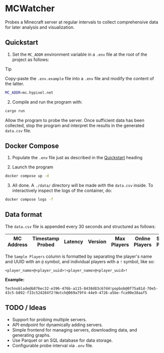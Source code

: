# MCWatcher

Probes a Minecraft server at regular intervals to collect comprehensive data for later analysis and visualization.

## Quickstart

1. Set the `MC_ADDR` environment variable in a `.env` file at the root of the project as follows:

> [!TIP]
> Copy-paste the `.env.example` file into a `.env` file and modify the content of the latter.

```bash
MC_ADDR=mc.hypixel.net
```

2. Compile and run the program with:

```bash
cargo run
```

Allow the program to probe the server. Once sufficient data has been collected, stop the program and interpret the results in the generated `data.csv` file.

## Docker Compose

1. Populate the `.env` file just as described in the [Quickstart](#quickstart) heading


2. Launch the program
```bash
docker compose up -d
```

3. All done. A `./data/` directory will be made with the `data.csv` inside. To interactively inspect the logs of the container, do:
```bash
docker compose logs -f
```

## Data format

The `data.csv` file is appended every 30 seconds and structured as follows:

| MC Address | Timestamp Probed | Latency | Version | Max Players | Online Players | Sample Players |
| ---------- | ---------------- | ------- | ------- | ----------- | -------------- | -------------- |

The `Sample Players` column is formatted by separating the player's name and UUID with an `@` symbol, and individual players with a `!` symbol, like so:

```
<player_name>@<player_uuid>!<player_name>@<player_uuid>!
```

**Example:**

```
Technoblade@b876ec32-e396-476b-a115-8438d83c67d4!popbob@0f75a81d-70e5-43c5-b892-f33c524284f2!Notch@069a79f4-44e9-4726-a5be-fca90e38aaf5
```

## TODO / Ideas

* Support for probing multiple servers.
* API endpoint for dynamically adding servers.
* Simple frontend for managing servers, downloading data, and generating graphs.
* Use Parquet or an SQL database for data storage.
* Configurable probe interval via `.env` file.
